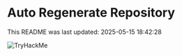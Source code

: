 # Auto Regenerate Repository

This README was last updated: 2025-05-15 18:42:28

 ![TryHackMe](https://tryhackme.com/badge/533634)